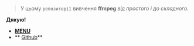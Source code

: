 > У цьому `репозиторії` вивчення **ffmpeg** _від простого і до складного._

**Дякую!**

* **[MENU](https://github.com/ViktorWEBS/ffmpeg/wiki/_Sidebar-Menu-ffmpeg/)**
* ** [Github](https://github.com/FFmpeg/FFmpeg)**
